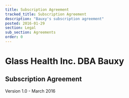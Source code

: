 ```yaml
---
title: Subscription Agreement
tracked_title: Subscription Agreement
description: "Bauxy's subscription agreement"
posted: 2016-01-29
section: Legal
sub_section: Agreements
order: 0
---
```


Glass Health Inc. DBA Bauxy
=============
Subscription Agreement
----------------
Version 1.0 - March 2016